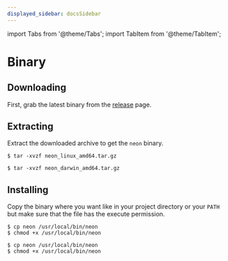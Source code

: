 ```yaml
---
displayed_sidebar: docsSidebar
---
```


import Tabs from '@theme/Tabs';
import TabItem from '@theme/TabItem';

# Binary

## Downloading

First, grab the latest binary from the [release](https://github.com/bhuisgen/neon-oss/releases) page.

## Extracting

Extract the downloaded archive to get the `neon` binary.

<Tabs groupId="os">

<TabItem value="linux" label="Linux" default>

```shell
$ tar -xvzf neon_linux_amd64.tar.gz
```

</TabItem>

<TabItem value="darwin" label="macOS">

```shell
$ tar -xvzf neon_darwin_amd64.tar.gz
```

</TabItem>

</Tabs>

## Installing

Copy the binary where you want like in your project directory or your `PATH` but make sure that the file has the execute permission.

<Tabs groupId="os">

<TabItem value="linux" label="Linux" default>

```shell
$ cp neon /usr/local/bin/neon
$ chmod +x /usr/local/bin/neon
```

</TabItem>

<TabItem value="darwin" label="macOS">

```shell
$ cp neon /usr/local/bin/neon
$ chmod +x /usr/local/bin/neon
```

</TabItem>

</Tabs>
